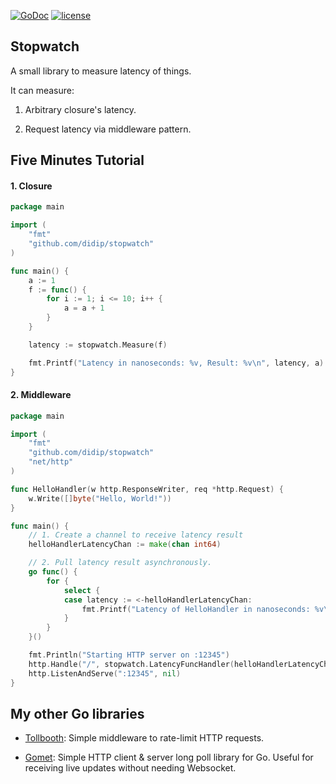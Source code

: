 [![GoDoc](https://godoc.org/github.com/didip/stopwatch?status.svg)](http://godoc.org/github.com/didip/stopwatch)
[![license](http://img.shields.io/badge/license-MIT-red.svg?style=flat)](https://raw.githubusercontent.com/didip/stopwatch/master/LICENSE)

## Stopwatch

A small library to measure latency of things.

It can measure:

1. Arbitrary closure's latency.

2. Request latency via middleware pattern.


## Five Minutes Tutorial

#### 1. Closure
```go
package main

import (
    "fmt"
    "github.com/didip/stopwatch"
)

func main() {
    a := 1
    f := func() {
        for i := 1; i <= 10; i++ {
            a = a + 1
        }
    }

    latency := stopwatch.Measure(f)

    fmt.Printf("Latency in nanoseconds: %v, Result: %v\n", latency, a)
}
```

#### 2. Middleware
```go
package main

import (
    "fmt"
    "github.com/didip/stopwatch"
    "net/http"
)

func HelloHandler(w http.ResponseWriter, req *http.Request) {
    w.Write([]byte("Hello, World!"))
}

func main() {
    // 1. Create a channel to receive latency result
    helloHandlerLatencyChan := make(chan int64)

    // 2. Pull latency result asynchronously.
    go func() {
        for {
            select {
            case latency := <-helloHandlerLatencyChan:
                fmt.Printf("Latency of HelloHandler in nanoseconds: %v\n", latency)
            }
        }
    }()

    fmt.Println("Starting HTTP server on :12345")
    http.Handle("/", stopwatch.LatencyFuncHandler(helloHandlerLatencyChan, []string{"GET"}, HelloHandler))
    http.ListenAndServe(":12345", nil)
}
```


## My other Go libraries

* [Tollbooth](https://github.com/didip/tollbooth): Simple middleware to rate-limit HTTP requests.

* [Gomet](https://github.com/didip/gomet): Simple HTTP client & server long poll library for Go. Useful for receiving live updates without needing Websocket.
